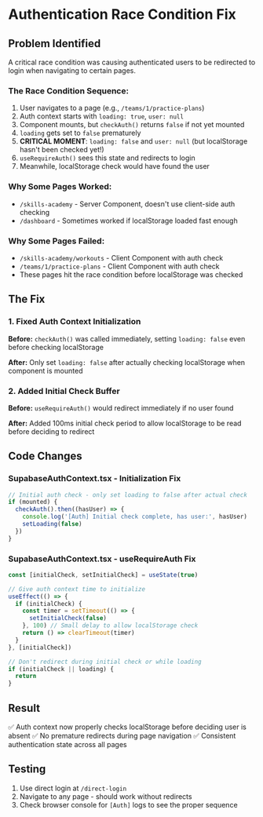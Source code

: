 # Authentication Race Condition Fix

## Problem Identified
A critical race condition was causing authenticated users to be redirected to login when navigating to certain pages.

### The Race Condition Sequence:
1. User navigates to a page (e.g., `/teams/1/practice-plans`)
2. Auth context starts with `loading: true`, `user: null`
3. Component mounts, but `checkAuth()` returns `false` if not yet mounted
4. `loading` gets set to `false` prematurely
5. **CRITICAL MOMENT**: `loading: false` and `user: null` (but localStorage hasn't been checked yet!)
6. `useRequireAuth()` sees this state and redirects to login
7. Meanwhile, localStorage check would have found the user

### Why Some Pages Worked:
- `/skills-academy` - Server Component, doesn't use client-side auth checking
- `/dashboard` - Sometimes worked if localStorage loaded fast enough

### Why Some Pages Failed:
- `/skills-academy/workouts` - Client Component with auth check
- `/teams/1/practice-plans` - Client Component with auth check
- These pages hit the race condition before localStorage was checked

## The Fix

### 1. Fixed Auth Context Initialization
**Before:** `checkAuth()` was called immediately, setting `loading: false` even before checking localStorage

**After:** Only set `loading: false` after actually checking localStorage when component is mounted

### 2. Added Initial Check Buffer
**Before:** `useRequireAuth()` would redirect immediately if no user found

**After:** Added 100ms initial check period to allow localStorage to be read before deciding to redirect

## Code Changes

### SupabaseAuthContext.tsx - Initialization Fix
```typescript
// Initial auth check - only set loading to false after actual check
if (mounted) {
  checkAuth().then((hasUser) => {
    console.log('[Auth] Initial check complete, has user:', hasUser)
    setLoading(false)
  })
}
```

### SupabaseAuthContext.tsx - useRequireAuth Fix
```typescript
const [initialCheck, setInitialCheck] = useState(true)

// Give auth context time to initialize
useEffect(() => {
  if (initialCheck) {
    const timer = setTimeout(() => {
      setInitialCheck(false)
    }, 100) // Small delay to allow localStorage check
    return () => clearTimeout(timer)
  }
}, [initialCheck])

// Don't redirect during initial check or while loading
if (initialCheck || loading) {
  return
}
```

## Result
✅ Auth context now properly checks localStorage before deciding user is absent
✅ No premature redirects during page navigation
✅ Consistent authentication state across all pages

## Testing
1. Use direct login at `/direct-login`
2. Navigate to any page - should work without redirects
3. Check browser console for `[Auth]` logs to see the proper sequence